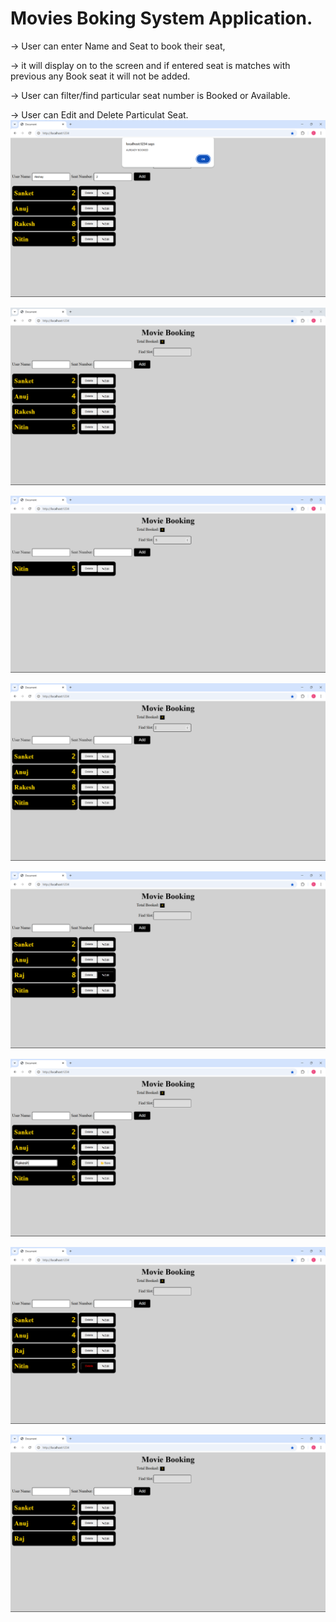 

# Movies Boking System Application.
   -> User can enter Name and Seat to book their seat,

   -> it will display on to the screen and if entered seat is matches with previous any Book seat it will not be added.

   -> User can filter/find particular seat number is Booked or Available.
   
   -> User can Edit and Delete Particulat Seat.
![alt text](<Screenshot (602)-1.png>)

![alt text](<Screenshot (593)-1.png>)

![alt text](<Screenshot (594)-1.png>)

![alt text](<Screenshot (595)-1.png>)

![alt text](<Screenshot (597)-1.png>)


![alt text](<Screenshot (596)-1.png>)


![alt text](<Screenshot (598)-1.png>)

![alt text](<Screenshot (601).png>)


